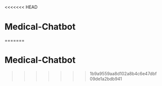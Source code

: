<<<<<<< HEAD
# Medical-Chatbot

=======
# Medical-Chatbot

>>>>>>> 1b9a9559aa8d102a8b4c6e47dbf09de1a2bdb941
